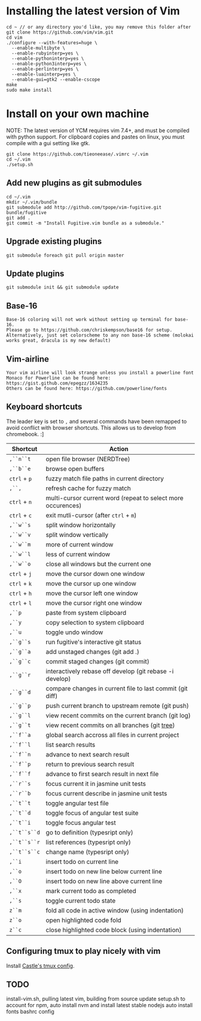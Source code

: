 # Installing the latest version of Vim

    cd ~ // or any directory you'd like, you may remove this folder after
    git clone https://github.com/vim/vim.git
    cd vim
    ./configure --with-features=huge \
      --enable-multibyte \
      --enable-rubyinterp=yes \
      --enable-pythoninterp=yes \
      --enable-python3interp=yes \
      --enable-perlinterp=yes \
      --enable-luainterp=yes \
      --enable-gui=gtk2 --enable-cscope
    make
    sudo make install

# Install on your own machine
NOTE: The latest version of YCM requires vim 7.4+, and must be compiled with python support. For clipboard copies and pastes on linux, you must compile with a gui setting like gtk.

    git clone https://github.com/tieoneease/.vimrc ~/.vim
    cd ~/.vim
    ./setup.sh

## Add new plugins as git submodules

    cd ~/.vim
    mkdir ~/.vim/bundle
    git submodule add http://github.com/tpope/vim-fugitive.git bundle/fugitive
    git add .
    git commit -m "Install Fugitive.vim bundle as a submodule."

## Upgrade existing plugins

    git submodule foreach git pull origin master

## Update plugins

    git submodule init && git submodule update

## Base-16

    Base-16 coloring will not work without setting up terminal for base-16. 
    Please go to https://github.com/chriskempson/base16 for setup. 
    Alternatively, just set colorscheme to any non base-16 scheme (molokai works great, dracula is my new default)

## Vim-airline

    Your vim airline will look strange unless you install a powerline font
    Monaco for Powerline can be found here: https://gist.github.com/epegzz/1634235
    Others can be found here: https://github.com/powerline/fonts

## Keyboard shortcuts

The leader key is set to `,` and several commands have been remapped to avoid conflict with browser shortcuts. This allows us to develop from chromebook. :]

   | Shortcut | Action |
   | -------- | ------ |
   | `,``n``t` | open file browser (NERDTree) |
   | `,``b``e` | browse open buffers |
   | `ctrl` + `p` | fuzzy match file paths in current directory |
   | `,``,` | refresh cache for fuzzy match |
   | `ctrl` + `n` | multi-cursor current word (repeat to select more occurences) |
   | `ctrl` + `c` | exit mutli-cursor (after `ctrl` + `m`) |
   | `,``w``s` | split window horizontally |
   | `,``w``v` | split window vertically |
   | `,``w``m` | more of current window |
   | `,``w``l` | less of current window |
   | `,``w``o` | close all windows but the current one |
   | `ctrl` + `j` | move the cursor down one window |
   | `ctrl` + `k` | move the cursor up one window |
   | `ctrl` + `h` | move the cursor left one window |
   | `ctrl` + `l` | move the cursor right one window |
   | `,``p` | paste from system clipboard |
   | `,``y` | copy selection to system clipboard |
   | `,``u` | toggle undo window |
   | `,``g``s` | run fugitive's interactive git status |
   | `,``g``a` | add unstaged changes (git add .) |
   | `,``g``c` | commit staged changes (git commit) |
   |  `,``g``r` | interactively rebase off develop (git rebase -i develop) |
   | `,``g``d` | compare changes in current file to last commit (git diff) |
   | `,``g``p` | push current branch to upstream remote (git push) |
   | `,``g``l` | view recent commits on the current branch (git log) |
   | `,``g``t` | view recent commits on all branches (git [tree](http://stackoverflow.com/questions/1057564/pretty-git-branch-graphs)) |
   | `,``f``a` | global search accross all files in current project |
   | `,``f``l` | list search results |
   | `,``f``n` | advance to next search result|
   | `,``f``p` | return to previous search result |
   | `,``f``f` | advance to first search result in next file |
   | `,``r``s` | focus current it in jasmine unit tests |
   | `,``r``b` | focus current describe in jasmine unit tests |
   | `,``t``t` | toggle angular test file |
   | `,``t``d` | toggle focus of angular test suite |
   | `,``t``i` | toggle focus angular test |
   | `,``t``s``d` | go to definition (typesript only) |
   | `,``t``s``r` | list references (typesript only) |
   | `,``t``s``c` | change name (typesript only) |
   | `,``i` | insert todo on current line |
   | `,``o` | insert todo on new line below current line |
   | `,``O` | insert todo on new line above current line |
   | `,``x` | mark current todo as completed |
   | `,``s` | toggle current todo state |
   | `z``m` | fold all code in active window (using indentation) |
   | `z``o` | open highlighted code fold |
   | `z``c` | close highlighted code block (using indentation) |

## Configuring tmux to play nicely with vim

Install [Castle's tmux config](https://github.com/tieoneease/.tmux.conf).

## TODO

install-vim.sh, pulling latest vim, building from source
update setup.sh to account for npm, auto install nvm and install latest stable nodejs
auto install fonts
bashrc config
